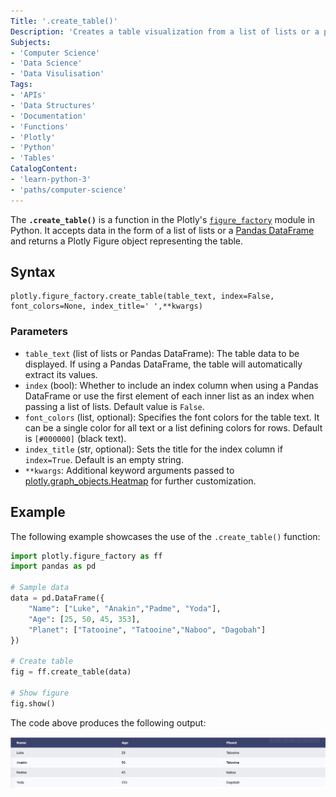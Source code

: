 ```yaml
---
Title: '.create_table()'
Description: 'Creates a table visualization from a list of lists or a pandas DataFrame.'
Subjects:
- 'Computer Science'
- 'Data Science'
- 'Data Visulisation'
Tags:
- 'APIs'
- 'Data Structures'
- 'Documentation'
- 'Functions'
- 'Plotly'
- 'Python'
- 'Tables'
CatalogContent:
- 'learn-python-3'
- 'paths/computer-science'
---
```


The **`.create_table()`** is a function in the Plotly's [`figure_factory`](https://www.codecademy.com/resources/docs/plotly/figure-factory) module in Python. It accepts data in the form of a list of lists or a [Pandas DataFrame](https://www.codecademy.com/resources/docs/pandas/dataframe) and returns a Plotly Figure object representing the table.

## Syntax

```pseudo
plotly.figure_factory.create_table(table_text, index=False, font_colors=None, index_title=' ',**kwargs)
```

### Parameters
- `table_text` (list of lists or Pandas DataFrame): The table data to be displayed. If using a Pandas DataFrame, the table will automatically extract its values.
- `index` (bool): Whether to include an index column when using a Pandas DataFrame or use the first element of each inner list as an index when passing a list of lists. Default value is `False`.
- `font_colors` (list, optional): Specifies the font colors for the table text. It can be a single color for all text or a list defining colors for rows. Default is `[#000000]` (black text).
- `index_title` (str, optional): Sets the title for the index column if `index=True`. Default is an empty string.
- `**kwargs`: Additional keyword arguments passed to [plotly.graph_objects.Heatmap](https://github.com/Codecademy/docs/blob/main/content/plotly/concepts/graph-objects/terms/heatmap/heatmap.md) for further customization.

## Example

The following example showcases the use of the `.create_table()` function:

```py
import plotly.figure_factory as ff
import pandas as pd

# Sample data
data = pd.DataFrame({
    "Name": ["Luke", "Anakin","Padme", "Yoda"],
    "Age": [25, 50, 45, 353],
    "Planet": ["Tatooine", "Tatooine","Naboo", "Dagobah"]
})

# Create table
fig = ff.create_table(data)

# Show figure
fig.show()
```
The code above produces the following output:


![Output of plotly.figure_factory.create_table() function example](https://raw.githubusercontent.com/Codecademy/docs/main/media/create_table_fig.png) 

